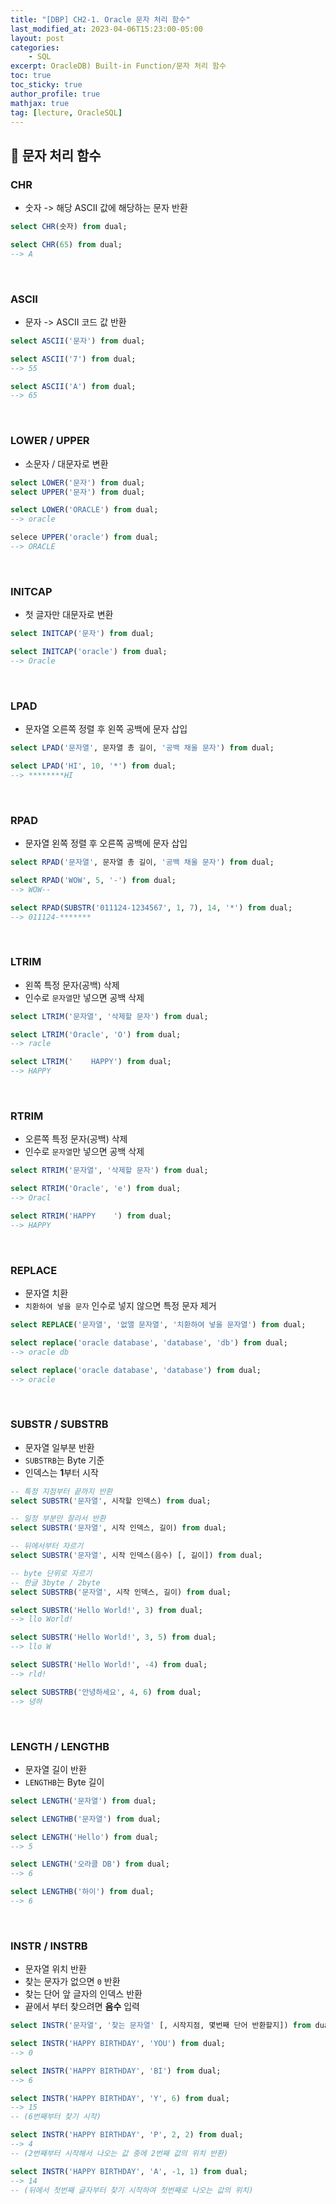 ```yaml
---
title: "[DBP] CH2-1. Oracle 문자 처리 함수"
last_modified_at: 2023-04-06T15:23:00-05:00
layout: post
categories:
    - SQL
excerpt: OracleDB) Built-in Function/문자 처리 함수
toc: true
toc_sticky: true
author_profile: true
mathjax: true
tag: [lecture, OracleSQL]
---
```



## 🍈 문자 처리 함수


### CHR 
- 숫자 -> 해당 ASCII 값에 해당하는 문자 반환

```sql 
select CHR(숫자) from dual;
```
```sql
select CHR(65) from dual;
--> A
```

<br>

### ASCII
- 문자 -> ASCII 코드 값 반환

```sql
select ASCII('문자') from dual;
```   
```sql
select ASCII('7') from dual;
--> 55

select ASCII('A') from dual;
--> 65 
``` 

<br>

### LOWER / UPPER
- 소문자 / 대문자로 변환

```sql
select LOWER('문자') from dual;
select UPPER('문자') from dual;
```

```sql
select LOWER('ORACLE') from dual;
--> oracle

selece UPPER('oracle') from dual;
--> ORACLE
```

<br>

### INITCAP
- 첫 글자만 대문자로 변환

```sql 
select INITCAP('문자') from dual;
```

```sql
select INITCAP('oracle') from dual;
--> Oracle
```

<br>

### LPAD 
- 문자열 오른쪽 정렬 후 왼쪽 공백에 문자 삽입

```sql
select LPAD('문자열', 문자열 총 길이, '공백 채울 문자') from dual;
```

```sql
select LPAD('HI', 10, '*') from dual;
--> ********HI
```

<br>

### RPAD
- 문자열 왼쪽 정렬 후 오른쪽 공백에 문자 삽입

```sql
select RPAD('문자열', 문자열 총 길이, '공백 채울 문자') from dual;
```

```sql
select RPAD('WOW', 5, '-') from dual;
--> WOW--

select RPAD(SUBSTR('011124-1234567', 1, 7), 14, '*') from dual;
--> 011124-*******
```

<br>

### LTRIM
- 왼쪽 특정 문자(공백) 삭제   
- 인수로 `문자열`만 넣으면 공백 삭제

```sql
select LTRIM('문자열', '삭제할 문자') from dual;
```

```sql
select LTRIM('Oracle', 'O') from dual;
--> racle

select LTRIM('    HAPPY') from dual;
--> HAPPY
```

<br>

### RTRIM
- 오른쪽 특정 문자(공백) 삭제   
- 인수로 `문자열`만 넣으면 공백 삭제

```sql
select RTRIM('문자열', '삭제할 문자') from dual;
```

```sql
select RTRIM('Oracle', 'e') from dual;
--> Oracl

select RTRIM('HAPPY    ') from dual;
--> HAPPY
```

<br>

### REPLACE
- 문자열 치환   
- `치환하여 넣을 문자` 인수로 넣지 않으면 특정 문자 제거

```sql
select REPLACE('문자열', '없앨 문자열', '치환하여 넣을 문자열') from dual;
```

```sql
select replace('oracle database', 'database', 'db') from dual;
--> oracle db

select replace('oracle database', 'database') from dual;
--> oracle
```

<br>

### SUBSTR / SUBSTRB
- 문자열 일부분 반환   
- `SUBSTRB`는 Byte 기준   
- 인덱스는 **1**부터 시작

```sql
-- 특정 지점부터 끝까지 반환
select SUBSTR('문자열', 시작할 인덱스) from dual;

-- 일정 부분만 잘라서 반환
select SUBSTR('문자열', 시작 인덱스, 길이) from dual;

-- 뒤에서부터 자르기
select SUBSTR('문자열', 시작 인덱스(음수) [, 길이]) from dual;

-- byte 단위로 자르기
-- 한글 3byte / 2byte
select SUBSTRB('문자열', 시작 인덱스, 길이) from dual;
```

```sql
select SUBSTR('Hello World!', 3) from dual;
--> llo World!

select SUBSTR('Hello World!', 3, 5) from dual;
--> llo W

select SUBSTR('Hello World!', -4) from dual;
--> rld!

select SUBSTRB('안녕하세요', 4, 6) from dual;
--> 녕하
```

<br>

### LENGTH / LENGTHB
- 문자열 길이 반환   
- `LENGTHB`는 Byte 길이

```sql
select LENGTH('문자열') from dual;

select LENGTHB('문자열') from dual;
```

```sql
select LENGTH('Hello') from dual;
--> 5

select LENGTH('오라클 DB') from dual;
--> 6

select LENGTHB('하이') from dual;
--> 6
```

<br>

### INSTR / INSTRB
- 문자열 위치 반환   
- 찾는 문자가 없으면 `0` 반환   
- 찾는 단어 앞 글자의 인덱스 반환   
- 끝에서 부터 찾으려면 **음수** 입력   

```sql
select INSTR('문자열', '찾는 문자열' [, 시작지점, 몇번째 단어 반환할지]) from dual;
```

```sql
select INSTR('HAPPY BIRTHDAY', 'YOU') from dual;
--> 0

select INSTR('HAPPY BIRTHDAY', 'BI') from dual;
--> 6

select INSTR('HAPPY BIRTHDAY', 'Y', 6) from dual;
--> 15  
-- (6번째부터 찾기 시작)

select INSTR('HAPPY BIRTHDAY', 'P', 2, 2) from dual;
--> 4  
-- (2번째부터 시작해서 나오는 값 중에 2번째 값의 위치 반환)

select INSTR('HAPPY BIRTHDAY', 'A', -1, 1) from dual;
--> 14
-- (뒤에서 첫번째 글자부터 찾기 시작하여 첫번째로 나오는 값의 위치)
```